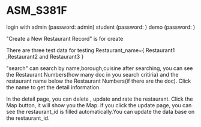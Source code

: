 # ASM_S381F

login with 
admin (password: admin)
student (password: )
demo (password: )

"Create a New Restaurant Record" is for create

There are three test data for testing Restaurant_name={ Restaurant1 ,Restaurant2 and Restaurant3 }


"search" can search by name,borough,cuisine
after searching, you can see the Restaurant Numbers(how many doc in you search critiria) and the restaurant name below the Restaurant Numbers(if there are the doc). Click the name to get the detail information.

In the detail page, you can delete , update and rate the restaurant.
Click the Map button, it will show you the Map.
if you click the update page, you can see the restaurant_id is filled automatically.You can update the data base on the restaurant_id.
